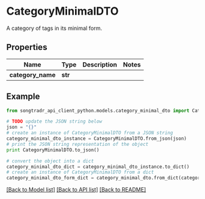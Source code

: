 # CategoryMinimalDTO

A category of tags in its minimal form.

## Properties
Name | Type | Description | Notes
------------ | ------------- | ------------- | -------------
**category_name** | **str** |  | 

## Example

```python
from songtradr_api_client_python.models.category_minimal_dto import CategoryMinimalDTO

# TODO update the JSON string below
json = "{}"
# create an instance of CategoryMinimalDTO from a JSON string
category_minimal_dto_instance = CategoryMinimalDTO.from_json(json)
# print the JSON string representation of the object
print CategoryMinimalDTO.to_json()

# convert the object into a dict
category_minimal_dto_dict = category_minimal_dto_instance.to_dict()
# create an instance of CategoryMinimalDTO from a dict
category_minimal_dto_form_dict = category_minimal_dto.from_dict(category_minimal_dto_dict)
```
[[Back to Model list]](../README.md#documentation-for-models) [[Back to API list]](../README.md#documentation-for-api-endpoints) [[Back to README]](../README.md)


